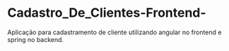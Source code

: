 # Cadastro_De_Clientes-Frontend-
Aplicação para cadastramento de cliente utilizando angular no frontend e spring no backend.
